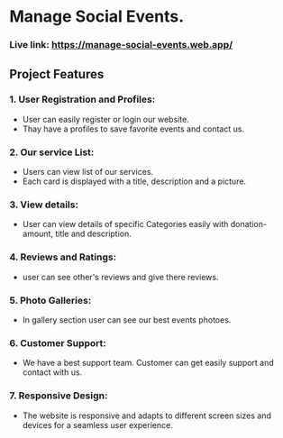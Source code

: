 
# Manage Social Events.
### Live link: https://manage-social-events.web.app/
## Project Features

### 1. User Registration and Profiles:
- User can easily register or login our website.
- Thay have a profiles to save favorite events and contact us.
### 2.	Our service List:
 - Users can view list of our services.
 - Each card is displayed with a title, description and a picture.
 ### 3. View details: 
 - User can view details of specific Categories easily with donation-amount, title and description.

 ### 4. Reviews and Ratings:
 - user can see other's reviews and give there reviews.

 ### 5. Photo Galleries:
 - In gallery section user can see our best events photoes.

 ### 6. Customer Support:
 - We have a best support team. Customer can get easily support and contact with us. 
 ### 7. Responsive Design:
 - The website is responsive and adapts to different screen sizes and devices for a seamless user experience.





